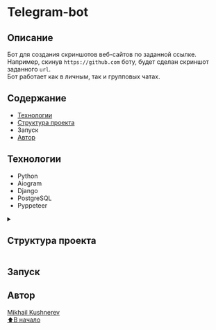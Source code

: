 # Теlegram-bot

## Описание

Бот для создания скриншотов веб-сайтов по заданной ссылке. Например, скинув `https://github.com` боту, будет сделан
скриншот заданного `url`.  
Бот работает как в личным, так и групповых чатах.

## Содержание

- [Технологии](#технологии)
- <a href="#t1">Структура проекта</a>
- Запуск
- [Автор](#автор)

## Технологии
- Python
- Aiogram
- Django
- PostgreSQL
- Pyppeteer

<details>
  <summary>
      <h2 id="t1">Структура проекта</h2>
  </summary>

```cmd
 tp-lab:
|   .env
|   .gitignore
|   django_app.py  <-- копия файла manage.py (для запуска из главной директории)
|   LICENSE
|   main.py  <-- Точка входа (запуск бота)
|   README.md
|   requirements.txt
|   tree.txt
|
+---adminpanel  <-- Django проект
|   |   manage.py
|   |   
|   +---adminpanel
|   |   |   asgi.py
|   |   |   settings.py
|   |   |   urls.py
|   |   |   wsgi.py
|   |   |   __init__.py
|   |   |   
|   |   \---__pycache__
|   |           
|   +---panel  <-- Django приложение
|   |   |   admin.py  <-- админ-панель superuser
|   |   |   apps.py
|   |   |   models.py  <-- модель БД
|   |   |   tests.py
|   |   |   views.py
|   |   |   __init__.py
|   |   |           
|   |   \---__pycache__
|   |           
|   \---__pycache__
|           
+---downloads  <-- Директория с сохранёнными скриншотами
|   \---images
|           
+---handlers  <-- Обработчики updates
|   |   parse_and_answer.py  <-- Обработка запроса
|   |   start.py  <-- Проверка запроса + описание бота (/start)
|   |   __init__.py
|   |   
|   \---__pycache__
|           
+---keyboards  <-- Клавиатуры
|   |   inline.py  <-- Инлайн кнопки
|   |   __init__.py
|   |   
|   \---__pycache__
|           
+---services
|   |   logger.py  <-- Логгер
|   |   __init__.py
|   |   
|   \---__pycache__
|           
+---utils
|   |   commands.py  <-- Команды для работы с БД через бота
|   |   config.py  <-- Конфигурация бота и директорий
|   |   constants.py  <-- Константные данные
|   |   exceptions.py  <-- Кастомные исключения
|   |   misc.py  <-- Обработка ошибок
|   |   __init__.py
|   |   
|   \---__pycache__
|           
+---venv
|
\---__pycache__
```

</details>

## Запуск

## Автор

[Mikhail Kushnerev](https://github.com/Mikhail-Kushnerev/)  
[⬆️В начало](#telegram-bot)